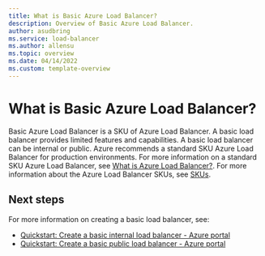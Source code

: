 ```yaml
---
title: What is Basic Azure Load Balancer?
description: Overview of Basic Azure Load Balancer.
author: asudbring
ms.service: load-balancer
ms.author: allensu
ms.topic: overview
ms.date: 04/14/2022
ms.custom: template-overview
---
```


# What is Basic Azure Load Balancer?

Basic Azure Load Balancer is a SKU of Azure Load Balancer. A basic load balancer provides limited features and capabilities. A basic load balancer can be internal or public. Azure recommends a standard SKU Azure Load Balancer for production environments.  For more information on a standard SKU Azure Load Balancer, see [What is Azure Load Balancer?](../load-balancer-overview.md). For more information about the Azure Load Balancer SKUs, see [SKUs](../skus.md).

## Next steps

For more information on creating a basic load balancer, see:

- [Quickstart: Create a basic internal load balancer - Azure portal](./quickstart-basic-internal-load-balancer-portal.md)
- [Quickstart: Create a basic public load balancer - Azure portal](./quickstart-basic-public-load-balancer-portal.md)

